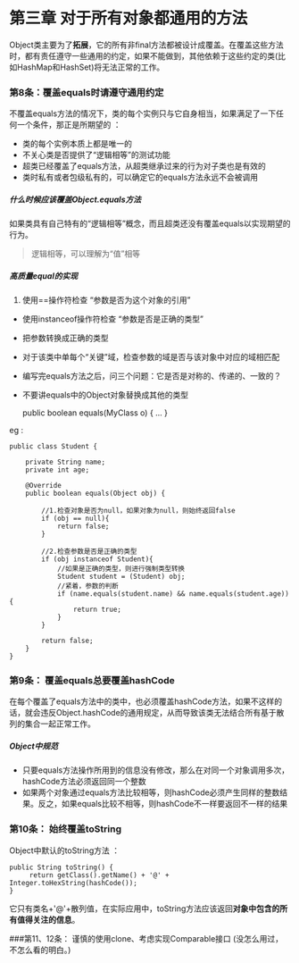 # 第三章 对于所有对象都通用的方法

Object类主要为了**拓展**，它的所有非final方法都被设计成覆盖。在覆盖这些方法时，都有责任遵守一些通用的约定，如果不能做到，其他依赖于这些约定的类(比如HashMap和HashSet)将无法正常的工作。


### 第8条：覆盖equals时请遵守通用约定
不覆盖equals方法的情况下，类的每个实例只与它自身相当，如果满足了一下任何一个条件，那正是所期望的 ：

 - 类的每个实例本质上都是唯一的
 - 不关心类是否提供了“逻辑相等”的测试功能
 - 超类已经覆盖了equals方法，从超类继承过来的行为对子类也是有效的
 - 类时私有或者包级私有的，可以确定它的equals方法永远不会被调用
 
 
 ##### 什么时候应该覆盖Object.equals方法
 如果类具有自己特有的“逻辑相等”概念，而且超类还没有覆盖equals以实现期望的行为。
  
  > 逻辑相等，可以理解为“值”相等
   
##### 高质量equal的实现

 1. 使用==操作符检查 “参数是否为这个对象的引用”
 - 使用instanceof操作符检查 “参数是否是正确的类型”
 - 把参数转换成正确的类型
 - 对于该类中单每个“关键”域，检查参数的域是否与该对象中对应的域相匹配
 - 编写完equals方法之后，问三个问题：它是否是对称的、传递的、一致的？
 - 不要讲equals中的Object对象替换成其他的类型
 
    public boolean equals(MyClass o) { ... }
  
eg :

    public class Student {

        private String name;
        private int age;

        @Override
        public boolean equals(Object obj) {

            //1.检查对象是否为null，如果对象为null，则始终返回false
            if (obj == null){
                return false;
            }

            //2.检查参数是否是正确的类型
            if (obj instanceof Student){
                //如果是正确的类型，则进行强制类型转换
                Student student = (Student) obj;
                //紧着，参数的判断
                if (name.equals(student.name) && name.equals(student.age)){
                    return true;
                }
            }

            return false;
        }
    }
    
    
### 第9条： 覆盖equals总要覆盖hashCode
在每个覆盖了equals方法中的类中，也必须覆盖hashCode方法，如果不这样的话，就会违反Object.hashCode的通用规定，从而导致该类无法结合所有基于散列的集合一起正常工作。

##### Object中规范 

 - 只要equals方法操作所用到的信息没有修改，那么在对同一个对象调用多次，hashCode方法必须返回同一个整数
 - 如果两个对象通过equals方法比较相等，则hashCode必须产生同样的整数结果。反之，如果equals比较不相等，则hashCode不一样要返回不一样的结果
 
 
### 第10条： 始终覆盖toString
Object中默认的toString方法 ：

    public String toString() {
         return getClass().getName() + '@' + Integer.toHexString(hashCode());
    }

它只有类名+'@'+散列值，在实际应用中，toString方法应该返回**对象中包含的所有值得关注的信息**。

###第11、12条： 谨慎的使用clone、考虑实现Comparable接口
(没怎么用过，不怎么看的明白。)




















    